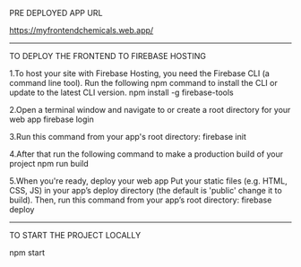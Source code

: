 
PRE DEPLOYED APP URL

https://myfrontendchemicals.web.app/

*********************************************************************************************
TO DEPLOY THE FRONTEND TO FIREBASE HOSTING 

1.To host your site with Firebase Hosting, you need the Firebase CLI (a command line tool).
Run the following npm command to install the CLI or update to the latest CLI version.
npm install -g firebase-tools


2.Open a terminal window and navigate to or create a root directory for your web app
firebase login



3.Run this command from your app's root directory:
firebase init


4.After that run the following command to make a production build of your project
npm run build


5.When you're ready, deploy your web app
Put your static files (e.g. HTML, CSS, JS) in your app’s deploy directory (the default is 'public' change it to build).
 Then, run this command from your app’s root directory:
firebase deploy



****************************************************************************
TO START THE PROJECT LOCALLY

npm start









